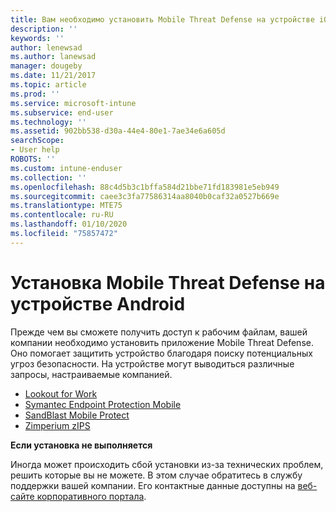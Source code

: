 ```yaml
---
title: Вам необходимо установить Mobile Threat Defense на устройстве iOS | Документация Майкрософт
description: ''
keywords: ''
author: lenewsad
ms.author: lanewsad
manager: dougeby
ms.date: 11/21/2017
ms.topic: article
ms.prod: ''
ms.service: microsoft-intune
ms.subservice: end-user
ms.technology: ''
ms.assetid: 902bb538-d30a-44e4-80e1-7ae34e6a605d
searchScope:
- User help
ROBOTS: ''
ms.custom: intune-enduser
ms.collection: ''
ms.openlocfilehash: 88c4d5b3c1bffa584d21bbe71fd183981e5eb949
ms.sourcegitcommit: caee3c3fa77586314aa8040b0caf32a0527b669e
ms.translationtype: MTE75
ms.contentlocale: ru-RU
ms.lasthandoff: 01/10/2020
ms.locfileid: "75857472"
---
```

# <a name="install-mobile-threat-defense-on-your-android-device"></a>Установка Mobile Threat Defense на устройстве Android

Прежде чем вы сможете получить доступ к рабочим файлам, вашей компании необходимо установить приложение Mobile Threat Defense. Оно помогает защитить устройство благодаря поиску потенциальных угроз безопасности. На устройстве могут выводиться различные запросы, настраиваемые компанией.

* [Lookout for Work](you-are-prompted-to-install-lookout-for-work-android.md)
* [Symantec Endpoint Protection Mobile](you-are-prompted-to-install-skycure-android.md)
* [SandBlast Mobile Protect](you-are-prompted-to-install-sandblast-android.md)
* [Zimperium zIPS](you-are-prompted-to-install-zips-android.md)

**Если установка не выполняется**

Иногда может происходить сбой установки из-за технических проблем, решить которые вы не можете. В этом случае обратитесь в службу поддержки вашей компании. Его контактные данные доступны на [веб-сайте корпоративного портала](https://go.microsoft.com/fwlink/?linkid=2010980).
